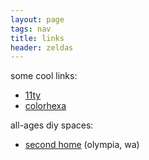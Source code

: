 ```yaml
---
layout: page
tags: nav
title: links
header: zeldas
---
```


some cool links:

- [11ty](https://11ty.dev)
- [colorhexa](https://www.colorhexa.com/)

all-ages diy spaces:

- <a href='https://dodiy.org/secondhome.html' target='_blank'>second home</a> (olympia, wa)
